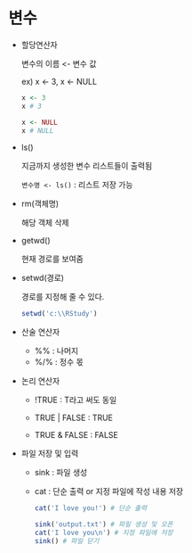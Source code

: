 # 변수

- 할당연산자

  변수의 이름 <- 변수 값

  ex) x <- 3, x <- NULL

  ```R
  x <- 3
  x # 3
  
  x <- NULL
  x # NULL
  ```

  

- ls()

  지금까지 생성한 변수 리스트들이 출력됨

  `변수명 <- ls()` : 리스트 저장 가능

- rm(객체명)

  해당 객체 삭제

  

- getwd()

  현재 경로를 보여줌

- setwd(경로)

  경로를 지정해 줄 수 있다.

  ```R
  setwd('c:\\RStudy')
  ```

  

- 산술 연산자

  - %% : 나머지
  - %/% : 정수 몫

- 논리 연산자

  - !TRUE : T라고 써도 동일

  - TRUE | FALSE : TRUE

  - TRUE & FALSE : FALSE

    

- 파일 저장 및 입력

  - sink : 파일 생성

  - cat : 단순 출력 or 지정 파일에 작성 내용 저장

    ```R
    cat('I love you!') # 단순 출력
    
    sink('output.txt') # 파일 생성 및 오픈
    cat('I love you\n') # 지정 파일에 저장
    sink() # 파일 닫기
    ```

    